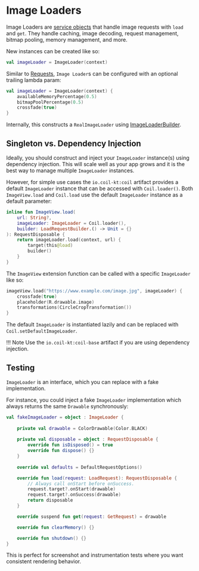 # Image Loaders

Image Loaders are [service objects](https://publicobject.com/2019/06/10/value-objects-service-objects-and-glue/) that handle image requests with `load` and `get`. They handle caching, image decoding, request management, bitmap pooling, memory management, and more.

New instances can be created like so:

```kotlin
val imageLoader = ImageLoader(context)
```

Similar to [Requests](requests.md), `Image Loader`s can be configured with an optional trailing lambda param:

```kotlin
val imageLoader = ImageLoader(context) {
    availableMemoryPercentage(0.5)
    bitmapPoolPercentage(0.5)
    crossfade(true)
}
```

Internally, this constructs a `RealImageLoader` using [ImageLoaderBuilder](../api/coil-base/coil/-image-loader-builder).

## Singleton vs. Dependency Injection

Ideally, you should construct and inject your `ImageLoader` instance(s) using dependency injection. This will scale well as your app grows and it is the best way to manage multiple `ImageLoader` instances.

However, for simple use cases the `io.coil-kt:coil` artifact provides a default `ImageLoader` instance that can be accessed with `Coil.loader()`. Both `ImageView.load` and `Coil.load` use the default `ImageLoader` instance as a default parameter:

```kotlin
inline fun ImageView.load(
    url: String?,
    imageLoader: ImageLoader = Coil.loader(),
    builder: LoadRequestBuilder.() -> Unit = {}
): RequestDisposable {
    return imageLoader.load(context, url) {
        target(this@load)
        builder()
    }
}
```

The `ImageView` extension function can be called with a specific `ImageLoader` like so:

```kotlin
imageView.load("https://www.example.com/image.jpg", imageLoader) {
    crossfade(true)
    placeholder(R.drawable.image)
    transformations(CircleCropTransformation())
}
```

The default `ImageLoader` is instantiated lazily and can be replaced with `Coil.setDefaultImageLoader`.

!!! Note
    Use the `io.coil-kt:coil-base` artifact if you are using dependency injection.

## Testing

`ImageLoader` is an interface, which you can replace with a fake implementation.

For instance, you could inject a fake `ImageLoader` implementation which always returns the same `Drawable` synchronously:

```kotlin
val fakeImageLoader = object : ImageLoader {
    
    private val drawable = ColorDrawable(Color.BLACK)
    
    private val disposable = object : RequestDisposable {
        override fun isDisposed() = true
        override fun dispose() {}
    }
    
    override val defaults = DefaultRequestOptions()

    override fun load(request: LoadRequest): RequestDisposable {
        // Always call onStart before onSuccess.
        request.target?.onStart(drawable)
        request.target?.onSuccess(drawable)
        return disposable
    }

    override suspend fun get(request: GetRequest) = drawable

    override fun clearMemory() {}

    override fun shutdown() {}
}
```

This is perfect for screenshot and instrumentation tests where you want consistent rendering behavior.
